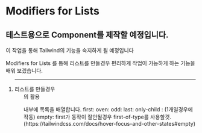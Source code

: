 # Modifiers for Lists

## 테스트용으로 Component를 제작할 예정입니다.
이 작업을 통해 Tailwind의 기능을 숙지하게 될 예정입니다

Modifiers for Lists 를 통해 
리스트를 만들경우 편리하게 작업이 가능하게 하는 기능을 배워 보겠습니다.

<ol>

---
<li>리스트를 만들경우 <ul>의 활용</li>
 <ul></ul>내부에 목록을 배열합니다.
 first:
 oven:
 odd:
 last:
 only-child : (1개일경우에 작동)
 empty: 
 first가 동작이 잘안될경우 first-of-type를 사용할것.
 (https://tailwindcss.com/docs/hover-focus-and-other-states#empty)


</ol>

